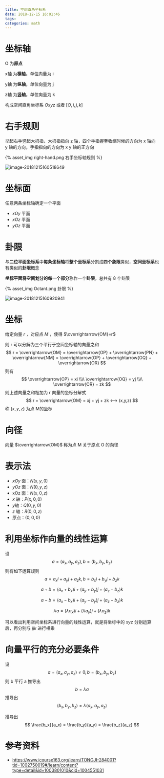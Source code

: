 ```yaml
---
title: 空间直角坐标系
date: 2018-12-15 16:01:46
tags:
categories: math
---
```


# 坐标轴

O 为**原点**

x轴 为**横轴**，单位向量为 i

y轴 为**纵轴**，单位向量为 j

z轴 为**竖轴**，单位向量为 k

构成空间直角坐标系 $Oxyz$ 或者 $[O,i,j,k]$

# 右手规则

举起右手竖起大拇指，大拇指指向 z 轴，四个手指握拳收缩时候的方向为 x 轴向 y 轴的方向，手指指向的方向为 x y 轴的正方向

{% asset_img right-hand.png 右手坐标轴规则 %}

![image-20181215160518649](/Users/changwei/project/blog/source/_posts/空间直角坐标系/right_hand.png)

# 坐标面

任意两条坐标轴确定一个平面

- $xOy$ 平面
- $xOz$ 平面
- $yOz$ 平面

# 卦限

与**二位平面坐标系**中**每条坐标轴**将**整个坐标系**分割成**四个象限**类似，**空间坐标系**也有类似的**卦限**概念

**坐标平面将空间划分的每一个部分**称作一个**卦限**，总共有 8 个卦限

{% asset_img Octant.png 卦限 %}

![image-20181215160920941](/Users/changwei/project/blog/source/_posts/空间直角坐标系/Octant.png)

# 坐标

给定向量 $r$ ，对应点 $M$ ，使得 $\overrightarrow{OM}=r$ 

则 r 可以分解为三个平行于空间坐标轴的向量之和
$$
r = \overrightarrow{OM} = \overrightarrow{OP} + \overrightarrow{PN} + \overrightarrow{NM} = \overrightarrow{OP} + \overrightarrow{OQ} + \overrightarrow{OR}
$$
则有
$$
\overrightarrow{OP} = xi \\\\
\overrightarrow{OQ} = yj \\\\
\overrightarrow{OR} = zk
$$
则上述向量之和相加为 r 向量的坐标分解式
$$
r = \overrightarrow{OM} = xj + yj + zk <--> (x,y,z)
$$
称 $(x,y,z)$ 为点 M的坐标

# 向径

向量 $\overrightarrow{OM}$ 称为点 M 关于原点 O 的向径

# 表示法

- $xOy$ 面：$N(x,y,0)$
- $yOz$ 面：$N(0,y,z)$
- xOz 面：$N(x,0,z)$
- $x$ 轴：$P(x,0,0)$
- $ y$轴：$Q(0,y,0)$
- $z$ 轴：$R(0,0,z)$
- 原点：$(0,0,0)$

# 利用坐标作向量的线性运算

设
$$
a=(a_x,a_y,a_z),b=(b_x,b_y,b_z)
$$
则有如下运算规则
$$
a=a_xi+a_yj+a_zk,b=b_xi+b_yj+b_zk
$$

$$
a+b = (a_x+b_x)i + (a_y+b_y)j + (a_z+b_z)k
$$

$$
a-b = (a_x-b_x)i + (a_y-b_y)j + (a_z-b_z)k
$$

$$
\lambda a = (\lambda a_x)i + (\lambda a_y)j + (\lambda a_z)k
$$

可以看出利用空间坐标系进行向量的线性运算，就是将坐标中的 $xyz$ 分别运算后，再分别与 $ijk$ 进行相乘

# 向量平行的充分必要条件

设
$$
a=(a_x,a_y,a_z)≠0,b=(b_x,b_y,b_z)
$$
则 b 平行 a 推导出
$$
b=\lambda a
$$
推导出
$$
(b_x,b_y,b_z)=\lambda (a_x,a_y,a_z)
$$


推导出
$$
\frac{b_x}{a_x} = \frac{b_y}{a_y} = \frac{b_z}{a_z}
$$


# 参考资料

- https://www.icourse163.org/learn/TONGJI-284001?tid=1002750019#/learn/content?type=detail&id=1003801010&cid=1004551031